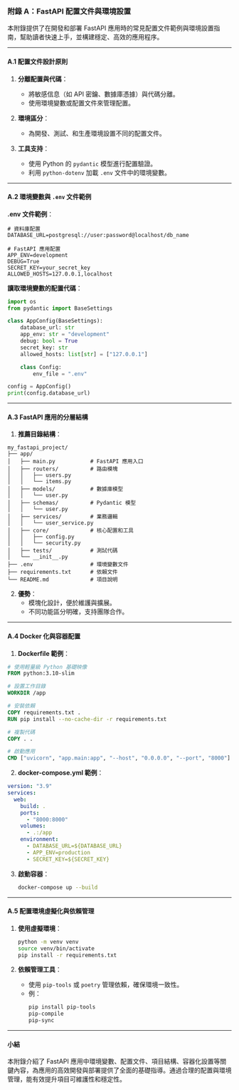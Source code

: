 ### 附錄 A：FastAPI 配置文件與環境設置

本附錄提供了在開發和部署 FastAPI 應用時的常見配置文件範例與環境設置指南，幫助讀者快速上手，並構建穩定、高效的應用程序。

---

#### A.1 配置文件設計原則

1. **分離配置與代碼**：
   - 將敏感信息（如 API 密鑰、數據庫憑據）與代碼分離。
   - 使用環境變數或配置文件來管理配置。

2. **環境區分**：
   - 為開發、測試、和生產環境設置不同的配置文件。

3. **工具支持**：
   - 使用 Python 的 `pydantic` 模型進行配置驗證。
   - 利用 `python-dotenv` 加載 `.env` 文件中的環境變數。

---

#### A.2 環境變數與 `.env` 文件範例

**.env 文件範例**：
```env
# 資料庫配置
DATABASE_URL=postgresql://user:password@localhost/db_name

# FastAPI 應用配置
APP_ENV=development
DEBUG=True
SECRET_KEY=your_secret_key
ALLOWED_HOSTS=127.0.0.1,localhost
```

**讀取環境變數的配置代碼**：
```python
import os
from pydantic import BaseSettings

class AppConfig(BaseSettings):
    database_url: str
    app_env: str = "development"
    debug: bool = True
    secret_key: str
    allowed_hosts: list[str] = ["127.0.0.1"]

    class Config:
        env_file = ".env"

config = AppConfig()
print(config.database_url)
```

---

#### A.3 FastAPI 應用的分層結構

1. **推薦目錄結構**：
```
my_fastapi_project/
├── app/
│   ├── main.py           # FastAPI 應用入口
│   ├── routers/          # 路由模塊
│   │   ├── users.py
│   │   └── items.py
│   ├── models/           # 數據庫模型
│   │   └── user.py
│   ├── schemas/          # Pydantic 模型
│   │   └── user.py
│   ├── services/         # 業務邏輯
│   │   └── user_service.py
│   ├── core/             # 核心配置和工具
│   │   ├── config.py
│   │   └── security.py
│   ├── tests/            # 測試代碼
│   └── __init__.py
├── .env                  # 環境變數文件
├── requirements.txt      # 依賴文件
└── README.md             # 項目說明
```

2. **優勢**：
   - 模塊化設計，便於維護與擴展。
   - 不同功能區分明確，支持團隊合作。

---

#### A.4 Docker 化與容器配置

1. **Dockerfile 範例**：
```dockerfile
# 使用輕量級 Python 基礎映像
FROM python:3.10-slim

# 設置工作目錄
WORKDIR /app

# 安裝依賴
COPY requirements.txt .
RUN pip install --no-cache-dir -r requirements.txt

# 複製代碼
COPY . .

# 啟動應用
CMD ["uvicorn", "app.main:app", "--host", "0.0.0.0", "--port", "8000"]
```

2. **docker-compose.yml 範例**：
```yaml
version: "3.9"
services:
  web:
    build: .
    ports:
      - "8000:8000"
    volumes:
      - .:/app
    environment:
      - DATABASE_URL=${DATABASE_URL}
      - APP_ENV=production
      - SECRET_KEY=${SECRET_KEY}
```

3. **啟動容器**：
   ```bash
   docker-compose up --build
   ```

---

#### A.5 配置環境虛擬化與依賴管理

1. **使用虛擬環境**：
   ```bash
   python -m venv venv
   source venv/bin/activate
   pip install -r requirements.txt
   ```

2. **依賴管理工具**：
   - 使用 `pip-tools` 或 `poetry` 管理依賴，確保環境一致性。
   - 例：
     ```bash
     pip install pip-tools
     pip-compile
     pip-sync
     ```

---

#### 小結

本附錄介紹了 FastAPI 應用中環境變數、配置文件、項目結構、容器化設置等關鍵內容，為應用的高效開發與部署提供了全面的基礎指導。通過合理的配置與環境管理，能有效提升項目可維護性和穩定性。